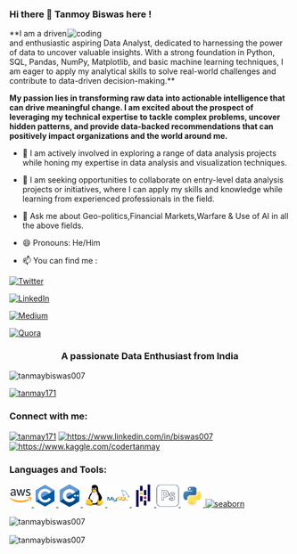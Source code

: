 ### Hi there 👋 Tanmoy Biswas here !
<img align="right" alt="coding" width=400 src="https://apexx77.github.io/website/images/pro.gif">
**I am a driven and enthusiastic aspiring Data Analyst, dedicated to harnessing the power of data to uncover valuable insights. With a strong foundation in Python, SQL, Pandas, NumPy, Matplotlib, and basic machine learning techniques, I am eager to apply my analytical skills to solve real-world challenges and contribute to data-driven decision-making.**

**My passion lies in transforming raw data into actionable intelligence that can drive meaningful change. I am excited about the prospect of leveraging my technical expertise to tackle complex problems, uncover hidden patterns, and provide data-backed recommendations that can positively impact organizations and the world around me.**
- 🔭 I am actively involved in exploring a range of data analysis projects while honing my expertise in data analysis and visualization techniques.

- 👯 I am seeking opportunities to collaborate on entry-level data analysis projects or initiatives, where I can apply my skills and knowledge while learning from experienced professionals in the field.

- 💬 Ask me about Geo-politics,Financial Markets,Warfare & Use of AI in all the above fields.

- 😄 Pronouns: He/Him
  
- 📫 You can find me :
 
 [![Twitter](https://img.icons8.com/material-rounded/24/twitter.png)](https://twitter.com/tanmay171)
 
 [![LinkedIn](https://icons8.com/icon/wWBzvvvi0f5P/linkedin)](https://www.linkedin.com/in/biswas007/)

 [![Medium](https://icons8.com/icon/LHTE9jc2nzzG/medium)]([https://medium.com/@your_medium_username](https://medium.com/@biswas007))

 [![Quora](https://img.icons8.com/sf-ultralight/25/quora.png)]([https://www.quora.com/profile/your_quora_username](https://tanmoysden.quora.com/))

 <h3 align="center">A passionate Data Enthusiast from India</h3>

<p align="left"> <img src="https://komarev.com/ghpvc/?username=tanmaybiswas007&label=Profile%20views&color=f52f19&style=flat" alt="tanmaybiswas007" /> </p>

<p align="left"> <a href="https://twitter.com/tanmay171" target="blank"><img src="https://img.shields.io/twitter/follow/tanmay171?logo=twitter&style=for-the-badge" alt="tanmay171" /></a> </p>

<h3 align="left">Connect with me:</h3>
<p align="left">
<a href="https://twitter.com/tanmay171" target="blank"><img align="center" src="https://raw.githubusercontent.com/rahuldkjain/github-profile-readme-generator/master/src/images/icons/Social/twitter.svg" alt="tanmay171" height="30" width="40" /></a>
<a href="https://linkedin.com/in/https://www.linkedin.com/in/biswas007" target="blank"><img align="center" src="https://raw.githubusercontent.com/rahuldkjain/github-profile-readme-generator/master/src/images/icons/Social/linked-in-alt.svg" alt="https://www.linkedin.com/in/biswas007" height="30" width="40" /></a>
<a href="https://kaggle.com/https://www.kaggle.com/codertanmay" target="blank"><img align="center" src="https://raw.githubusercontent.com/rahuldkjain/github-profile-readme-generator/master/src/images/icons/Social/kaggle.svg" alt="https://www.kaggle.com/codertanmay" height="30" width="40" /></a>
</p>

<h3 align="left">Languages and Tools:</h3>
<p align="left"> <a href="https://aws.amazon.com" target="_blank" rel="noreferrer"> <img src="https://raw.githubusercontent.com/devicons/devicon/master/icons/amazonwebservices/amazonwebservices-original-wordmark.svg" alt="aws" width="40" height="40"/> </a> <a href="https://www.cprogramming.com/" target="_blank" rel="noreferrer"> <img src="https://raw.githubusercontent.com/devicons/devicon/master/icons/c/c-original.svg" alt="c" width="40" height="40"/> </a> <a href="https://www.w3schools.com/cpp/" target="_blank" rel="noreferrer"> <img src="https://raw.githubusercontent.com/devicons/devicon/master/icons/cplusplus/cplusplus-original.svg" alt="cplusplus" width="40" height="40"/> </a> <a href="https://www.linux.org/" target="_blank" rel="noreferrer"> <img src="https://raw.githubusercontent.com/devicons/devicon/master/icons/linux/linux-original.svg" alt="linux" width="40" height="40"/> </a> <a href="https://www.mysql.com/" target="_blank" rel="noreferrer"> <img src="https://raw.githubusercontent.com/devicons/devicon/master/icons/mysql/mysql-original-wordmark.svg" alt="mysql" width="40" height="40"/> </a> <a href="https://pandas.pydata.org/" target="_blank" rel="noreferrer"> <img src="https://raw.githubusercontent.com/devicons/devicon/2ae2a900d2f041da66e950e4d48052658d850630/icons/pandas/pandas-original.svg" alt="pandas" width="40" height="40"/> </a> <a href="https://www.photoshop.com/en" target="_blank" rel="noreferrer"> <img src="https://raw.githubusercontent.com/devicons/devicon/master/icons/photoshop/photoshop-line.svg" alt="photoshop" width="40" height="40"/> </a> <a href="https://www.python.org" target="_blank" rel="noreferrer"> <img src="https://raw.githubusercontent.com/devicons/devicon/master/icons/python/python-original.svg" alt="python" width="40" height="40"/> </a> <a href="https://seaborn.pydata.org/" target="_blank" rel="noreferrer"> <img src="https://seaborn.pydata.org/_images/logo-mark-lightbg.svg" alt="seaborn" width="40" height="40"/> </a> </p>

<p><img align="center" src="https://github-readme-stats.vercel.app/api/top-langs?username=tanmaybiswas007&show_icons=true&locale=en&layout=compact" alt="tanmaybiswas007" /></p>

<p><img align="center" src="https://github-readme-streak-stats.herokuapp.com/?user=tanmaybiswas007&" alt="tanmaybiswas007" /></p>


